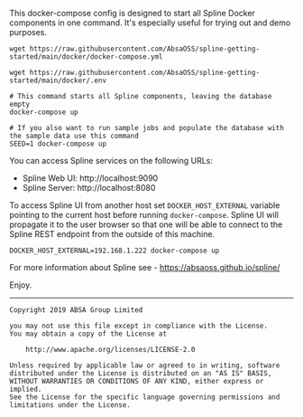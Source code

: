 This docker-compose config is designed to start all Spline Docker components in one command.
It's especially useful for trying out and demo purposes.

```shell
wget https://raw.githubusercontent.com/AbsaOSS/spline-getting-started/main/docker/docker-compose.yml

wget https://raw.githubusercontent.com/AbsaOSS/spline-getting-started/main/docker/.env

# This command starts all Spline components, leaving the database empty
docker-compose up

# If you also want to run sample jobs and populate the database with the sample data use this command
SEED=1 docker-compose up
```

You can access Spline services on the following URLs:
- Spline Web UI: http://localhost:9090
- Spline Server: http://localhost:8080

To access Spline UI from another host set `DOCKER_HOST_EXTERNAL` variable pointing to the current host before running `docker-compose`.
Spline UI will propagate it to the user browser so that one will be able to connect to the Spline REST endpoint from the outside of this machine.

```shell
DOCKER_HOST_EXTERNAL=192.168.1.222 docker-compose up
```

For more information about Spline see - https://absaoss.github.io/spline/

Enjoy.

---

    Copyright 2019 ABSA Group Limited
    
    you may not use this file except in compliance with the License.
    You may obtain a copy of the License at
    
        http://www.apache.org/licenses/LICENSE-2.0
    
    Unless required by applicable law or agreed to in writing, software
    distributed under the License is distributed on an "AS IS" BASIS,
    WITHOUT WARRANTIES OR CONDITIONS OF ANY KIND, either express or implied.
    See the License for the specific language governing permissions and
    limitations under the License.

